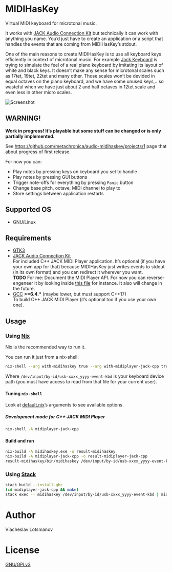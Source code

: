 # MIDIHasKey

Virtual MIDI keyboard for microtonal music.

It works with [JACK Audio Connection Kit](http://jackaudio.org/) but technically it can work with
anything you name. You’d just have to create an application or a script that handles the events that
are coming from MIDIHasKey’s stdout.

One of the main reasons to create MIDIHasKey is to use all keyboard keys efficiently in context of
microtonal music.  For example [Jack Keyboard](http://jack-keyboard.sourceforge.net/) is trying to
simulate the feel of a real piano keyboard by imitating its layout of white and black keys. It
doesn’t make any sense for microtonal scales such as 17tet, 19tet, 22tet and many other. Those
scales won’t be devided in equal octaves on the piano keyboard, and we have some unused keys,‥ so
wasteful when we have just about 2 and half octaves in 12tet scale and even less in other micro
scales.

![Screenshot](artwork/readme-screenshot.png)

## WARNING!

**Work in progress! It’s playable but some stuff can be changed or is only partially implemented.**

See https://github.com/metachronica/audio-midihaskey/projects/1 page that about progress of first
release.

For now you can:
* Play notes by pressing keys on keyboard you set to handle
* Play notes by pressing GUI buttons
* Trigger note-offs for everything by pressing `Panic` button
* Change base pitch, octave, MIDI channel to play to
* Store settings between application restarts

## Supported OS

* GNU/Linux

## Requirements

* [GTK3](https://www.gtk.org/)
* [JACK Audio Connection Kit](http://jackaudio.org/)  
  For included C++ JACK MIDI Player application. It’s optional (if you have your own app for that)
  because MIDIHasKey just writes events to stdout (in its own format) and you can redirect it
  wherever you want.  
  **TODO** For me: Document the MIDI Player API. For now you can reverse-engeneer it by looking
  inside [this file](midiplayer-jack-cpp/src/main.c++) for instance. It also will change in the
  future.
* [GCC](https://gcc.gnu.org/) __>=6.4.*__ (maybe lower, but must support C++17)  
  To build C++ JACK MIDI Player (it’s optional too if you use your own one).

## Usage

### Using [Nix](https://nixos.org/nix/)

Nix is the recommended way to run it.

You can run it just from a nix-shell:

``` sh
nix-shell --arg with-midihaskey true --arg with-midiplayer-jack-cpp true --run 'midihaskey /dev/input/by-id/usb-xxxx_yyyy-event-kbd | midiplayer-jack-cpp'
```

Where `/dev/input/by-id/usb-xxxx_yyyy-event-kbd` is your keyboard device path
(you must have access to read from that file for your current user).

#### Tuning `nix-shell`

Look at [default.nix](default.nix)’s arguments to see available options.

##### Development mode for C++ JACK MIDI Player

``` sh
nix-shell -A midiplayer-jack-cpp
```

#### Build and run

``` sh
nix-build -A midihaskey.exe -o result-midihaskey
nix-build -A midiplayer-jack-cpp -o result-midiplayer-jack-cpp
result-midihaskey/bin/midihaskey /dev/input/by-id/usb-xxxx_yyyy-event-kbd | result-midiplayer-jack-cpp/bin/midiplayer-jack-cpp
```

### Using [Stack](https://haskellstack.org)

``` sh
stack build --install-ghc
(cd midiplayer-jack-cpp && make)
stack exec -- midihaskey /dev/input/by-id/usb-xxxx_yyyy-event-kbd | midiplayer-jack-cpp/build/midiplayer-jack-cpp
```

# Author

Viacheslav Lotsmanov

# License

[GNU/GPLv3](LICENSE)
